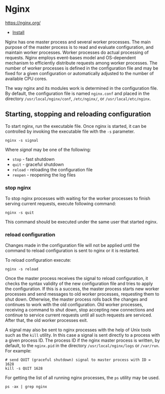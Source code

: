 # Nginx

https://nginx.org/

- [Install](install.md)

Nginx has one master process and several worker processes. The main purpose of the
master process is to read and evaluate configuration, and maintain worker processes.
Worker processes do actual processing of requests. Nginx employs event-bases model and
OS-dependent mechanism to efficiently distribute requests among worker processes. The
number of worker processes is defined in the configuration file and may be fixed for a
given configuration or automatically adjusted to the number of available CPU cores.

The way nginx and its modules work is determined in the configuration file. By default,
the configuration file is named `nginx.conf` and placed in the directory
`/usr/local/nginx/conf`, `/etc/nginx/`, or `/usr/local/etc/nginx`.

## Starting, stopping and reloading configuration

To start nginx, run the executable file. Once nginx is started, it can be controlled by
invoking the executable file with the `-s` parameter.

```shell
nginx -s signal
```

Where *signal* may be one of the following:

- `stop` - fast shutdown
- `quit` - graceful shutdown
- `reload` - reloading the configuration file
- `reopen` - reopening the log files

### stop nginx

To stop nginx processes with waiting for the worker processes to finish serving current
requests, execute following command:

```shell
nginx -s quit
```

This command should be executed under the same user that started nginx.

### reload configuration

Changes made in the configuration file will not be applied until the command to reload
configuration is sent to nginx or it is restarted.

To reload configuration execute:

```shell
nginx -s reload
```

Once the master process receives the signal to reload configuration, it checks the
syntax validity of the new configuration file and tries to apply the configuration. If
this is a success, the master process starts new worker processes and send messages to
old worker processes, requesting them to shut down. Otherwise, the master process rolls
back the changes and continues to work with the old configuration. Old worker processes,
receiving a command to shut down, stop accepting new connections and continue to service
current requests until all such requests are serviced. After that, the old worker
processes exit.

A signal may also be sent to nginx processes with the help of Unix tools such as the
`kill` utility. In this case a signal is sent directly to a process with a given process
ID. The process ID if the nginx master process is written, by default, to the
`nginx.pid` in the directory `/usr/local/nginx/logs` or `/var/run`. For example:

```shell
# send QUIT (graceful shutdown) signal to master process with ID = 1628
kill -s QUIT 1628
```

For getting the list of all running nginx processes, the `ps` utility may be used.

```shell
ps -ax | grep nginx
```
